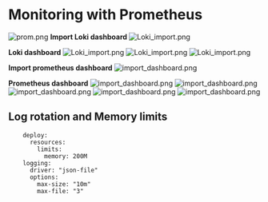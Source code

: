 # Monitoring with Prometheus

![prom.png](prometheus.png)
**Import Loki dashboard**
![Loki_import.png](Loki/Loki_import.png)

**Loki dashboard**
![Loki_import.png](Loki/1.png)
![Loki_import.png](Loki/2.png)
![Loki_import.png](Loki/3.png)

**Import prometheus dashboard**
![import_dashboard.png](prometheus/import_dashboard.png)

**Prometheus dashboard**
![import_dashboard.png](prometheus/1.png)
![import_dashboard.png](prometheus/2.png)
![import_dashboard.png](prometheus/3.png)
![import_dashboard.png](prometheus/4.png)
![import_dashboard.png](prometheus/5.png)

## Log rotation and Memory limits 
```
    deploy:
      resources:
        limits:
          memory: 200M
    logging:
      driver: "json-file"
      options:
        max-size: "10m"
        max-file: "3"
```